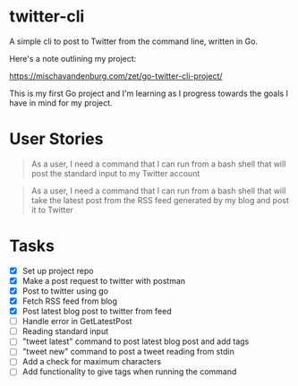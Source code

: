 # twitter-cli

A simple cli to post to Twitter from the command line, written in Go.

Here's a note outlining my project:

https://mischavandenburg.com/zet/go-twitter-cli-project/

This is my first Go project and I'm learning as I progress towards the goals I have in mind for my project.

# User Stories

>As a user, I need a command that I can run from a bash shell that will post the standard input to my Twitter account

>As a user, I need a command that I can run from a bash shell that will take the latest post from the RSS feed generated by my blog and post it to Twitter

# Tasks

- [x] Set up project repo
- [x] Make a post request to twitter with postman
- [x] Post to twitter using go
- [x] Fetch RSS feed from blog
- [x] Post latest blog post to twitter from feed
- [ ] Handle error in GetLatestPost 
- [ ] Reading standard input
- [ ] "tweet latest" command to post latest blog post and add tags
- [ ] "tweet new" command to post a tweet reading from stdin
- [ ] Add a check for maximum characters
- [ ] Add functionality to give tags when running the command
